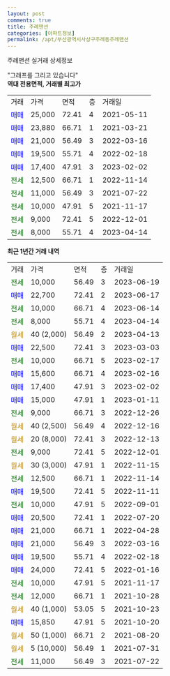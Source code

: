 ```yaml
---
layout: post
comments: true
title: 주례맨션
categories: [아파트정보]
permalink: /apt/부산광역시사상구주례동주례맨션
---
```


주례맨션 실거래 상세정보

<script type="text/javascript">
  google.charts.load('current', {'packages':['line', 'corechart']});
  google.charts.setOnLoadCallback(drawChart);

  function drawChart() {
    var data = new google.visualization.DataTable();
    data.addColumn('date', '거래일');
    data.addColumn('number', "매매");
    data.addColumn('number', "전세");
    data.addColumn('number', "전매");

    data.addRows([[new Date(Date.parse("2023-06-19")), null, 10000, null], [new Date(Date.parse("2023-06-17")), 22700, null, null], [new Date(Date.parse("2023-06-14")), null, 10000, null], [new Date(Date.parse("2023-04-14")), null, 8000, null], [new Date(Date.parse("2023-04-13")), null, null, null], [new Date(Date.parse("2023-03-03")), 22500, null, null], [new Date(Date.parse("2023-02-17")), null, 10000, null], [new Date(Date.parse("2023-02-16")), 15600, null, null], [new Date(Date.parse("2023-02-02")), 17400, null, null], [new Date(Date.parse("2023-01-11")), 15000, null, null], [new Date(Date.parse("2022-12-26")), null, 9000, null], [new Date(Date.parse("2022-12-16")), null, null, null], [new Date(Date.parse("2022-12-13")), null, null, null], [new Date(Date.parse("2022-12-01")), null, 9000, null], [new Date(Date.parse("2022-11-15")), null, null, null], [new Date(Date.parse("2022-11-14")), null, 12500, null], [new Date(Date.parse("2022-11-11")), 19500, null, null], [new Date(Date.parse("2022-09-01")), null, 10000, null], [new Date(Date.parse("2022-07-20")), 20500, null, null], [new Date(Date.parse("2022-04-28")), 21000, null, null], [new Date(Date.parse("2022-03-16")), 21000, null, null], [new Date(Date.parse("2022-02-18")), 19500, null, null], [new Date(Date.parse("2022-01-16")), 24000, null, null], [new Date(Date.parse("2021-11-17")), null, 10000, null], [new Date(Date.parse("2021-10-28")), null, 12000, null], [new Date(Date.parse("2021-10-23")), null, null, null], [new Date(Date.parse("2021-10-20")), 15850, null, null], [new Date(Date.parse("2021-08-20")), null, null, null], [new Date(Date.parse("2021-07-31")), null, null, null], [new Date(Date.parse("2021-07-22")), null, 11000, null]]);

    var options = {
      hAxis: {
        format: 'yyyy/MM/dd'
      },    
      lineWidth: 0,
      pointsVisible: true,    
      title: '최근 1년간 유형별 실거래가 분포',
      legend: { position: 'bottom' }
    };

    var formatter = new google.visualization.NumberFormat({pattern:'###,###'} );
    formatter.format(data, 1);
    formatter.format(data, 2);
    
    setTimeout(function() {
        var chart = new google.visualization.LineChart(document.getElementById('columnchart_material'));
        chart.draw(data, (options));
        document.getElementById('loading').style.display = 'none';
    }, 200);
  }
</script>


<div id="loading" style="z-index:20; display: block; margin-left: 0px">"그래프를 그리고 있습니다"</div>
<div id="columnchart_material" style="width: 95%; margin-left: 0px; display: block"></div>
<!-- contents start -->
<b>역대 전용면적, 거래별 최고가</b>
<table class="sortable">
    <tr>
      <td>거래</td>
      <td>가격</td>
      <td>면적</td>
      <td>층</td>
      <td>거래일</td>
    </tr>
        <tr>
          <td><a style="color: blue">매매</a></td>
          <td>25,000</td>
          <td>72.41</td>
          <td>4</td>
          <td>2021-05-11</td>
        </tr>            <tr>
          <td><a style="color: blue">매매</a></td>
          <td>23,880</td>
          <td>66.71</td>
          <td>1</td>
          <td>2021-03-21</td>
        </tr>            <tr>
          <td><a style="color: blue">매매</a></td>
          <td>21,000</td>
          <td>56.49</td>
          <td>3</td>
          <td>2022-03-16</td>
        </tr>            <tr>
          <td><a style="color: blue">매매</a></td>
          <td>19,500</td>
          <td>55.71</td>
          <td>4</td>
          <td>2022-02-18</td>
        </tr>            <tr>
          <td><a style="color: blue">매매</a></td>
          <td>17,400</td>
          <td>47.91</td>
          <td>3</td>
          <td>2023-02-02</td>
        </tr>        
        <tr>
              <td><a style="color: darkgreen">전세</a></td>
              <td>12,500</td>
              <td>66.71</td>
              <td>1</td>
              <td>2022-11-14</td>
            </tr>            <tr>
              <td><a style="color: darkgreen">전세</a></td>
              <td>11,000</td>
              <td>56.49</td>
              <td>3</td>
              <td>2021-07-22</td>
            </tr>            <tr>
              <td><a style="color: darkgreen">전세</a></td>
              <td>10,000</td>
              <td>47.91</td>
              <td>5</td>
              <td>2021-11-17</td>
            </tr>            <tr>
              <td><a style="color: darkgreen">전세</a></td>
              <td>9,000</td>
              <td>72.41</td>
              <td>5</td>
              <td>2022-12-01</td>
            </tr>            <tr>
              <td><a style="color: darkgreen">전세</a></td>
              <td>8,000</td>
              <td>55.71</td>
              <td>4</td>
              <td>2023-04-14</td>
            </tr>        
    
</table>

<b>최근 1년간 거래 내역</b>

<table class="sortable">
    <tr>
      <td>거래</td>
      <td>가격</td>
      <td>면적</td>
      <td>층</td>
      <td>거래일</td>
    </tr>
    <tr>
      <td><a style="color: darkgreen">전세</a></td>
      <td>10,000</td>
      <td>56.49</td>
      <td>3</td>
      <td>2023-06-19</td>
    </tr>          <tr>
      <td><a style="color: blue">매매</a></td>
      <td>22,700</td>
      <td>72.41</td>
      <td>2</td>
      <td>2023-06-17</td>
    </tr>          <tr>
      <td><a style="color: darkgreen">전세</a></td>
      <td>10,000</td>
      <td>66.71</td>
      <td>4</td>
      <td>2023-06-14</td>
    </tr>          <tr>
      <td><a style="color: darkgreen">전세</a></td>
      <td>8,000</td>
      <td>55.71</td>
      <td>4</td>
      <td>2023-04-14</td>
    </tr>          <tr>
      <td><a style="color: darkgoldenrod">월세</a></td>
      <td>40 (2,000)</td>
      <td>56.49</td>
      <td>2</td>
      <td>2023-04-13</td>
    </tr>          <tr>
      <td><a style="color: blue">매매</a></td>
      <td>22,500</td>
      <td>72.41</td>
      <td>3</td>
      <td>2023-03-03</td>
    </tr>          <tr>
      <td><a style="color: darkgreen">전세</a></td>
      <td>10,000</td>
      <td>66.71</td>
      <td>5</td>
      <td>2023-02-17</td>
    </tr>          <tr>
      <td><a style="color: blue">매매</a></td>
      <td>15,600</td>
      <td>66.71</td>
      <td>4</td>
      <td>2023-02-16</td>
    </tr>          <tr>
      <td><a style="color: blue">매매</a></td>
      <td>17,400</td>
      <td>47.91</td>
      <td>3</td>
      <td>2023-02-02</td>
    </tr>          <tr>
      <td><a style="color: blue">매매</a></td>
      <td>15,000</td>
      <td>47.91</td>
      <td>1</td>
      <td>2023-01-11</td>
    </tr>          <tr>
      <td><a style="color: darkgreen">전세</a></td>
      <td>9,000</td>
      <td>66.71</td>
      <td>3</td>
      <td>2022-12-26</td>
    </tr>          <tr>
      <td><a style="color: darkgoldenrod">월세</a></td>
      <td>40 (2,500)</td>
      <td>56.49</td>
      <td>4</td>
      <td>2022-12-16</td>
    </tr>          <tr>
      <td><a style="color: darkgoldenrod">월세</a></td>
      <td>20 (8,000)</td>
      <td>72.41</td>
      <td>3</td>
      <td>2022-12-13</td>
    </tr>          <tr>
      <td><a style="color: darkgreen">전세</a></td>
      <td>9,000</td>
      <td>72.41</td>
      <td>5</td>
      <td>2022-12-01</td>
    </tr>          <tr>
      <td><a style="color: darkgoldenrod">월세</a></td>
      <td>30 (3,000)</td>
      <td>47.91</td>
      <td>1</td>
      <td>2022-11-15</td>
    </tr>          <tr>
      <td><a style="color: darkgreen">전세</a></td>
      <td>12,500</td>
      <td>66.71</td>
      <td>1</td>
      <td>2022-11-14</td>
    </tr>          <tr>
      <td><a style="color: blue">매매</a></td>
      <td>19,500</td>
      <td>72.41</td>
      <td>5</td>
      <td>2022-11-11</td>
    </tr>          <tr>
      <td><a style="color: darkgreen">전세</a></td>
      <td>10,000</td>
      <td>47.91</td>
      <td>5</td>
      <td>2022-09-01</td>
    </tr>          <tr>
      <td><a style="color: blue">매매</a></td>
      <td>20,500</td>
      <td>72.41</td>
      <td>1</td>
      <td>2022-07-20</td>
    </tr>          <tr>
      <td><a style="color: blue">매매</a></td>
      <td>21,000</td>
      <td>66.71</td>
      <td>1</td>
      <td>2022-04-28</td>
    </tr>          <tr>
      <td><a style="color: blue">매매</a></td>
      <td>21,000</td>
      <td>56.49</td>
      <td>3</td>
      <td>2022-03-16</td>
    </tr>          <tr>
      <td><a style="color: blue">매매</a></td>
      <td>19,500</td>
      <td>55.71</td>
      <td>4</td>
      <td>2022-02-18</td>
    </tr>          <tr>
      <td><a style="color: blue">매매</a></td>
      <td>24,000</td>
      <td>72.41</td>
      <td>5</td>
      <td>2022-01-16</td>
    </tr>          <tr>
      <td><a style="color: darkgreen">전세</a></td>
      <td>10,000</td>
      <td>47.91</td>
      <td>5</td>
      <td>2021-11-17</td>
    </tr>          <tr>
      <td><a style="color: darkgreen">전세</a></td>
      <td>12,000</td>
      <td>66.71</td>
      <td>1</td>
      <td>2021-10-28</td>
    </tr>          <tr>
      <td><a style="color: darkgoldenrod">월세</a></td>
      <td>40 (1,000)</td>
      <td>53.05</td>
      <td>5</td>
      <td>2021-10-23</td>
    </tr>          <tr>
      <td><a style="color: blue">매매</a></td>
      <td>15,850</td>
      <td>47.91</td>
      <td>5</td>
      <td>2021-10-20</td>
    </tr>          <tr>
      <td><a style="color: darkgoldenrod">월세</a></td>
      <td>50 (1,000)</td>
      <td>66.71</td>
      <td>2</td>
      <td>2021-08-20</td>
    </tr>          <tr>
      <td><a style="color: darkgoldenrod">월세</a></td>
      <td>5 (10,000)</td>
      <td>56.49</td>
      <td>1</td>
      <td>2021-07-31</td>
    </tr>          <tr>
      <td><a style="color: darkgreen">전세</a></td>
      <td>11,000</td>
      <td>56.49</td>
      <td>3</td>
      <td>2021-07-22</td>
    </tr>      </table>
<!-- contents end -->    

